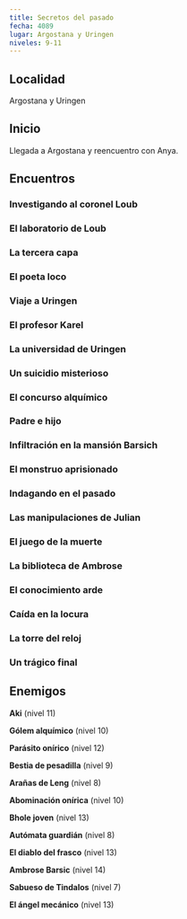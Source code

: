 ```yaml
---
title: Secretos del pasado
fecha: 4089
lugar: Argostana y Uringen
niveles: 9-11
---
```


## Localidad

Argostana y Uringen

## Inicio

Llegada a Argostana y reencuentro con Anya.

## Encuentros

### Investigando al coronel Loub

### El laboratorio de Loub

### La tercera capa

### El poeta loco

### Viaje a Uringen

### El profesor Karel

### La universidad de Uringen

### Un suicidio misterioso

### El concurso alquímico

### Padre e hijo

### Infiltración en la mansión Barsich

### El monstruo aprisionado

### Indagando en el pasado

### Las manipulaciones de Julian

### El juego de la muerte

### La biblioteca de Ambrose

### El conocimiento arde

### Caída en la locura

### La torre del reloj

### Un trágico final

## Enemigos

**Aki** (nivel 11)

**Gólem alquímico** (nivel 10)

**Parásito onírico** (nivel 12)

**Bestia de pesadilla** (nivel 9)

**Arañas de Leng** (nivel 8)

**Abominación onírica** (nivel 10)

**Bhole joven** (nivel 13)

**Autómata guardián** (nivel 8)

**El diablo del frasco** (nivel 13)

**Ambrose Barsic** (nivel 14)

**Sabueso de Tindalos** (nivel 7)

**El ángel mecánico** (nivel 13)